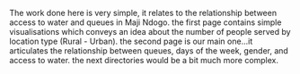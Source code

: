 The work done here is very simple, it relates to the relationship between access to water and queues in Maji Ndogo.
the first page contains simple visualisations which conveys an idea about the number of people served by location type (Rural - Urban).
the second page is our main one...it articulates the relationship between queues, days of the week, gender, and access to water.
the next directories would be a bit much more complex. 
